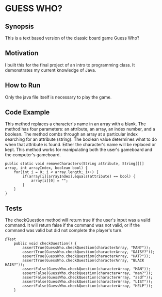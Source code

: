 # GUESS WHO?

## Synopsis
This is a text based version of the classic board game Guess Who?

## Motivation
I built this for the final project of an intro to programming class. It demonstrates my current knowledge of Java.

## How to Run
Only the java file itself is necessary to play the game.

## Code Example
This method replaces a character's name in an array with a blank. The method has four parameters: an attribute, an array, an index number, and a boolean. The method combs through an array at a particular index searching for an attribute (string). The boolean value determines what to do when that attribute is found. Either the character's name will be replaced or kept. This method works for manipulating both the user's gameboard and the computer's gameboard.
```
public static void removeCharacters(String attribute, String[][] array, int arrayIndex, boolean bool) {
	for(int i = 0; i < array.length; i++) {
		if(array[i][arrayIndex].equals(attribute) == bool) {
			array[i][0] = "";
		}
	}
}		
```

## Tests
The checkQuestion method will return true if the user's input was a valid command. It will return false if the command was not valid, or if the command was valid but did not complete the player's turn.
```
@Test
	public void checkQuestion() {
		assertTrue(GuessWho.checkQuestion(characterArray, "MAN?"));
		assertTrue(GuessWho.checkQuestion(characterArray, "DAISY?"));
		assertTrue(GuessWho.checkQuestion(characterArray, "HAT?"));
		assertTrue(GuessWho.checkQuestion(characterArray, "BLACK HAIR?"));
		assertFalse(GuessWho.checkQuestion(characterArray, "MAN"));
		assertFalse(GuessWho.checkQuestion(characterArray, "man?"));
		assertFalse(GuessWho.checkQuestion(characterArray, "asdf"));
		assertFalse(GuessWho.checkQuestion(characterArray, "LIST"));
		assertFalse(GuessWho.checkQuestion(characterArray, "HELP"));
	}
```
